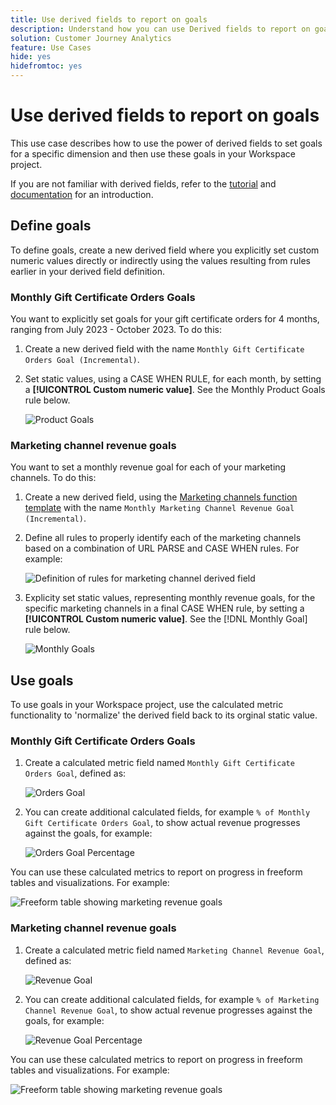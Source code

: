 ```yaml
---
title: Use derived fields to report on goals
description: Understand how you can use Derived fields to report on goals (target) in your Workspace projects.
solution: Customer Journey Analytics
feature: Use Cases
hide: yes
hidefromtoc: yes
---
```


# Use derived fields to report on goals

This use case describes how to use the power of derived fields to set goals for a specific dimension and then use these goals in your Workspace project.

If you are not familiar with derived fields, refer to the [tutorial](https://experienceleague.adobe.com/docs/customer-journey-analytics-learn/tutorials/data-views/derived-fields-in-cja.html?lang=en) and [documentation](../data-views/derived-fields/derived-fields.md) for an introduction.


## Define goals

To define goals, create a new derived field where you explicitly set custom numeric values directly or indirectly using the values resulting from rules earlier in your derived field definition.


### Monthly Gift Certificate Orders Goals

You want to explicitly set goals for your gift certificate orders for 4 months, ranging from July 2023 - October 2023. To do this:

1. Create a new derived field with the name `Monthly Gift Certificate Orders Goal (Incremental)`.

1. Set static values, using a CASE WHEN RULE, for each month, by setting a **[!UICONTROL Custom numeric value]**. See the Monthly Product Goals rule below.

    ![Product Goals](assets/goals-derived-field-product-goals-1.png)


### Marketing channel revenue goals

You want to set a monthly revenue goal for each of your marketing channels. To do this:

1. Create a new derived field, using the [Marketing channels function template](/help/data-views/derived-fields/derived-fields.md#marketing-channels) with the name `Monthly Marketing Channel Revenue Goal (Incremental)`.

1. Define all rules to properly identify each of the marketing channels based on a combination of URL PARSE and CASE WHEN rules. For example:

    ![Definition of rules for marketing channel derived field](assets/goals-derived-field-marketing-channel-1.png)

1. Explicity set static values, representing monthly revenue goals, for the specific marketing channels in a final CASE WHEN rule, by setting a **[!UICONTROL Custom numeric value]**. See the [!DNL Monthly Goal] rule below.

    ![Monthly Goals](assets/goals-derived-field-marketing-channel-2.png)



## Use goals

To use goals in your Workspace project, use the calculated metric functionality to 'normalize' the derived field back to its orginal static value.

### Monthly Gift Certificate Orders Goals

1. Create a calculated metric field named `Monthly Gift Certificate Orders Goal`, defined as:

    ![Orders Goal](assets/calculated-metric-ordersgoals.png)

1. You can create additional calculated fields, for example `% of Monthly Gift Certificate Orders Goal`, to show actual revenue progresses against the goals, for example:

    ![Orders Goal Percentage](assets/calculated-metric-ordersgoalspercent.png)

You can use these calculated metrics to report on progress in freeform tables and visualizations. For example:

![Freeform table showing marketing revenue goals](assets/freeform-table-product-order-goals.png)


### Marketing channel revenue goals

1. Create a calculated metric field named `Marketing Channel Revenue Goal`, defined as:

    ![Revenue Goal](assets/calculated-metric-revenuegoals.png)

1. You can create additional calculated fields, for example `% of Marketing Channel Revenue Goal`, to show actual revenue progresses against the goals, for example:

    ![Revenue Goal Percentage](assets/calculated-metric-revenuegoalspercent.png)

You can use these calculated metrics to report on progress in freeform tables and visualizations. For example:

![Freeform table showing marketing revenue goals](assets/freeform-table-marketing-channel-revenue-goals.png)
